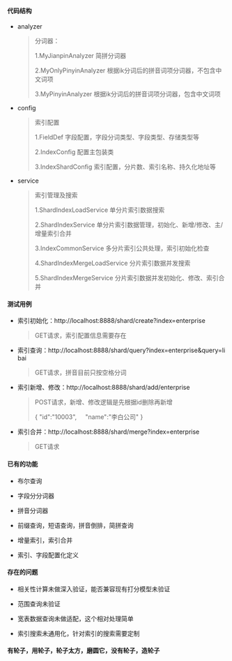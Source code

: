 #### 代码结构

- analyzer

  > 分词器：
  >
  > 1.MyJianpinAnalyzer 简拼分词器
  >
  > 2.MyOnlyPinyinAnalyzer 根据ik分词后的拼音词项分词器，不包含中文词项
  >
  > 3.MyPinyinAnalyzer 根据ik分词后的拼音词项分词器，包含中文词项

- config

  > 索引配置
  >
  > 1.FieldDef 字段配置，字段分词类型、字段类型、存储类型等
  >
  > 2.IndexConfig 配置主包装类
  >
  > 3.IndexShardConfig 索引配置，分片数、索引名称、持久化地址等

- service

  > 索引管理及搜索
  >
  > 1.ShardIndexLoadService 单分片索引数据搜索
  >
  > 2.ShardIndexService 单分片索引数据管理，初始化、新增/修改、主/增量索引合并
  >
  > 3.IndexCommonService 多分片索引公共处理，索引初始化检查
  >
  > 4.ShardIndexMergeLoadService 分片索引数据并发搜索
  >
  > 5.ShardIndexMergeService 分片索引数据并发初始化、修改、索引合并


#### 测试用例

- 索引初始化：http://localhost:8888/shard/create?index=enterprise

  > GET请求，索引配置信息需要存在


- 索引查询：http://localhost:8888/shard/query?index=enterprise&query=li bai

  > GET请求，拼音目前只按空格分词

- 索引新增、修改：http://localhost:8888/shard/add/enterprise

  > POST请求，新增、修改逻辑是先根据id删除再新增
  >
  > {
  >  "id":"10003",
  >     "name":"李白公司"
  > }

- 索引合并：http://localhost:8888/shard/merge?index=enterprise

  > GET请求


#### 已有的功能

- 布尔查询

- 字段分分词器

- 拼音分词器

- 前缀查询，短语查询，拼音倒排，简拼查询

- 增量索引，索引合并

- 索引、字段配置化定义


#### 存在的问题

- 相关性计算未做深入验证，能否兼容现有打分模型未验证

- 范围查询未验证

- 宽表数据查询未做适配，这个相对处理简单

- 索引搜索未通用化，针对索引的搜索需要定制

#### 有轮子，用轮子，轮子太方，磨圆它，没有轮子，造轮子
